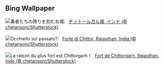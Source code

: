 ## Bing Wallpaper
![](https://www.bing.com/th?id=OHR.FortChittorgarh_JA-JP1975287268_UHD.jpg&w=1000)勇者たちの誇りを刻むお城:&nbsp;&ensp;[チットールガル城, インド (© chetansoni/Shutterstock)](https://www.bing.com/th?id=OHR.FortChittorgarh_JA-JP1975287268_UHD.jpg)
<br><br/>
![](https://www.bing.com/th?id=OHR.FortChittorgarh_IT-IT3892899630_UHD.jpg&w=1000)Occhiello sul passato?:&nbsp;&ensp;[Forte di Chittor, Rajasthan, India (© chetansoni/Shutterstock)](https://www.bing.com/th?id=OHR.FortChittorgarh_IT-IT3892899630_UHD.jpg)
<br><br/>
![](https://www.bing.com/th?id=OHR.FortChittorgarh_FR-FR5443907474_UHD.jpg&w=1000)La raison du plus fort est Chittorgarh !:&nbsp;&ensp;[Fort de Chittorgarh, Rajasthan, Inde (© chetansoni/Shutterstock)](https://www.bing.com/th?id=OHR.FortChittorgarh_FR-FR5443907474_UHD.jpg)
<br><br/>
